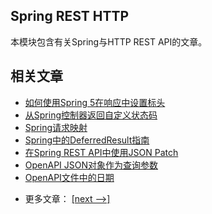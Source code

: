 ## Spring REST HTTP

本模块包含有关Spring与HTTP REST API的文章。

## 相关文章

+ [如何使用Spring 5在响应中设置标头](http://tu-yucheng.github.io/springweb/2023/05/19/spring-response-header.html)
+ [从Spring控制器返回自定义状态码](http://tu-yucheng.github.io/springweb/2023/05/19/spring-mvc-controller-custom-http-status-code.html)
+ [Spring请求映射](http://tu-yucheng.github.io/springweb/2023/05/19/spring-requestmapping.html)
+ [Spring中的DeferredResult指南](http://tu-yucheng.github.io/springweb/2023/05/19/spring-deferred-result.html)
+ [在Spring REST API中使用JSON Patch](http://tu-yucheng.github.io/springweb/2023/05/19/spring-rest-json-patch.html)
+ [OpenAPI JSON对象作为查询参数](http://tu-yucheng.github.io/springweb/2023/05/19/openapi-json-query-parameters.html)
+ [OpenAPI文件中的日期](http://tu-yucheng.github.io/springweb/2023/05/19/openapi-dates.html)

- 更多文章： [[next -->]](../spring-rest-http-2/README.md)